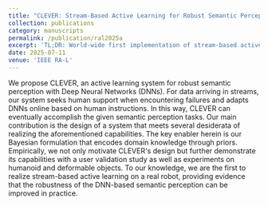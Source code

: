 ```yaml
---
title: "CLEVER: Stream-Based Active Learning for Robust Semantic Perception From Human Instructions"
collection: publications
category: manuscripts
permalink: /publication/ral2025a
excerpt: 'TL;DR: World-wide first implementation of stream-based active learning on a real robot.'
date: 2025-07-11
venue: 'IEEE RA-L'
---
```


We propose CLEVER, an active learning system for robust semantic perception with Deep Neural Networks (DNNs). For data arriving in streams, our system seeks human support when encountering failures and adapts DNNs online based on human instructions. In this way, CLEVER can eventually accomplish the given semantic perception tasks. Our main contribution is the design of a system that meets several desiderata of realizing the aforementioned capabilities. The key enabler herein is our Bayesian formulation that encodes domain knowledge through priors. Empirically, we not only motivate CLEVER's design but further demonstrate its capabilities with a user validation study as well as experiments on humanoid and deformable objects. To our knowledge, we are the first to realize stream-based active learning on a real robot, providing evidence that the robustness of the DNN-based semantic perception can be improved in practice.
